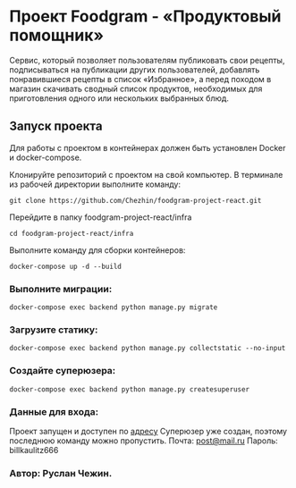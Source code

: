 # Проект Foodgram - «Продуктовый помощник»
Сервис, который позволяет пользователям публиковать свои рецепты, подписываться на публикации других пользователей, добавлять понравившиеся рецепты в список «Избранное», а перед походом в магазин скачивать сводный список продуктов, необходимых для приготовления одного или нескольких выбранных блюд.

## Запуск проекта

Для работы с проектом в контейнерах должен быть установлен Docker и docker-compose.

Клонируйте репозиторий с проектом на свой компьютер.
В терминале из рабочей директории выполните команду:
```
git clone https://github.com/Chezhin/foodgram-project-react.git
```
Перейдите в папку foodgram-project-react/infra
```
cd foodgram-project-react/infra
```

Выполните команду для сборки контейнеров:
```
docker-compose up -d --build
```

### Выполните миграции:
```
docker-compose exec backend python manage.py migrate
```

### Загрузите статику:
```
docker-compose exec backend python manage.py collectstatic --no-input
```

### Создайте суперюзера:
```
docker-compose exec backend python manage.py createsuperuser
```

### Данные для входа:

Проект запущен и доступен по [адресу](http://84.201.140.189/)
Суперюзер уже создан, поэтому последнюю команду можно пропустить.
Почта: post@mail.ru Пароль: billkaulitz666

### Автор: Руслан Чежин.
